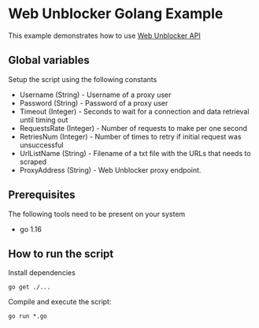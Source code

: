 # Web Unblocker Golang Example

This example demonstrates how to use [Web Unblocker API](https://developers.oxylabs.io/advanced-proxy-solutions/web-unblocker) 

## Global variables

Setup the script using the following constants

* Username (String) - Username of a proxy user
* Password (String) - Password of a proxy user
* Timeout (Integer) - Seconds to wait for a connection and data retrieval until timing out
* RequestsRate (Integer) - Number of requests to make per one second
* RetriesNum (Integer) - Number of times to retry if initial request was unsuccessful
* UrlListName (String) - Filename of a txt file with the URLs that needs to scraped
* ProxyAddress (String) - Web Unblocker proxy endpoint.

## Prerequisites

The following tools need to be present on your system
* go 1.16

## How to run the script

Install dependencies
```
go get ./...
```

Compile and execute the script:
```
go run *.go
```

